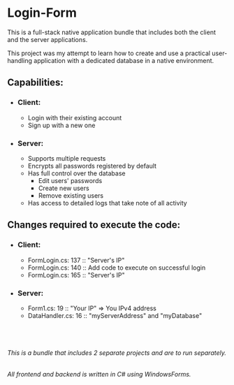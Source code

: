 # Login-Form

This is a full-stack native application bundle that includes both the client and the server applications.

This project was my attempt to learn how to create and use a practical user-handling application with a dedicated database in a native environment.


## Capabilities:

 - ### Client:
   - Login with their existing account
   - Sign up with a new one

 - ### Server:
   - Supports multiple requests
   - Encrypts all passwords registered by default
   - Has full control over the database
     - Edit users' passwords
     - Create new users
     - Remove existing users
   - Has access to detailed logs that take note of all activity

## Changes required to execute the code:

 - ### Client:
   - FormLogin.cs: 137 :: "Server's IP"
   - FormLogin.cs: 140 :: Add code to execute on successful login
   - FormLogin.cs: 165 :: "Server's IP"

 - ### Server:
   - Form1.cs: 19 :: "Your IP" => You IPv4 address
   - DataHandler.cs: 16 :: "myServerAddress" and "myDatabase"


<br><br>
###### This is a bundle that includes 2 separate projects and are to run separately.
###### All frontend and backend is written in C# using WindowsForms.

